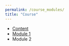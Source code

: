 ```yaml
---
permalink: /course_modules/
title: "Course"
---
```


* [Content](Course/starter.md)
* [Module 1](Course/module_1.md)
* Module 2
